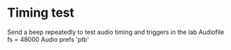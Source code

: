 # Timing test
Send a beep repeatedly to test audio timing and triggers in the lab 
Audiofile fs = 48000 
Audio prefs 'ptb'